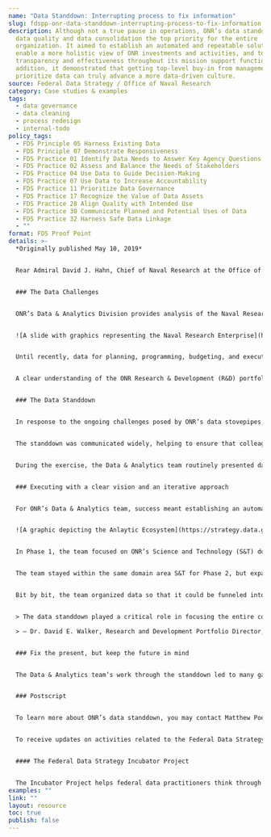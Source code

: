 ```yaml
---
name: "Data Standdown: Interrupting process to fix information"
slug: fdspp-onr-data-standdown-interrupting-process-to-fix-information
description: Although not a true pause in operations, ONR’s data standdown made
  data quality and data consolidation the top priority for the entire
  organization. It aimed to establish an automated and repeatable solution to
  enable a more holistic view of ONR investments and activities, and to increase
  transparency and effectiveness throughout its mission support functions. In
  addition, it demonstrated that getting top-level buy-in from management to
  prioritize data can truly advance a more data-driven culture.
source: Federal Data Strategy / Office of Naval Research
category: Case studies & examples
tags:
  - data governance
  - data cleaning
  - process redesign
  - internal-todo
policy_tags:
  - FDS Principle 05 Harness Existing Data
  - FDS Principle 07 Demonstrate Responsiveness
  - FDS Practice 01 Identify Data Needs to Answer Key Agency Questions
  - FDS Practice 02 Assess and Balance the Needs of Stakeholders
  - FDS Practice 04 Use Data to Guide Decision-Making
  - FDS Practice 07 Use Data to Increase Accountability
  - FDS Practice 11 Prioritize Data Governance
  - FDS Practice 17 Recognize the Value of Data Assets
  - FDS Practice 28 Align Quality with Intended Use
  - FDS Practice 30 Communicate Planned and Potential Uses of Data
  - FDS Practice 32 Harness Safe Data Linkage
  - ""
format: FDS Proof Point
details: >-
  *Originally published May 10, 2019*


  Rear Admiral David J. Hahn, Chief of Naval Research at the Office of Naval Research (ONR), called for ONR’s first-ever data standdown in May 2018. In military operations, a commander may halt all operations for a safety standdown to review and reinforce tactics, techniques, and procedures, and to reduce operational safety risks. Although not a true pause in operations, ONR’s data standdown made data quality and data consolidation the top priority for the entire organization. It aimed to establish an automated and repeatable solution to enable a more holistic view of ONR investments and activities, and to increase transparency and effectiveness throughout its mission support functions. In addition, it demonstrated that getting top-level buy-in from management to prioritize data can truly advance a more data-driven culture.


  ### The Data Challenges


  ONR’s Data & Analytics Division provides analysis of the Naval Research Enterprise (NRE) portfolio in order to enhance mission effectiveness for U.S. Naval Forces. ONR supports more than 4,000 personnel across 23 locations, with more than 1,000 partners.


  ![A slide with graphics representing the Naval Research Enterprise](https://strategy.data.gov/assets/img/posts/2019-05-10-image001.jpg "A slide with graphics representing the Naval Research Enterprise")


  Until recently, data for planning, programming, budgeting, and execution (PPBE) have been siloed. Information originating from these disparate systems and business processes were often inconsistent, with no easy way for users to conduct cross-functional analysis.


  A clear understanding of the ONR Research & Development (R&D) portfolio would require clean and connected data. But data fragmentation and inconsistency made it extremely difficult to establish a single view of the ONR R&D portfolio, not to mention track a research project through its entire lifecycle. Each data call was resource intensive, requiring multiple data sources throughout the command and considerable time to complete. Furthermore, there was no process in place to catalog results from data calls for reuse by others.


  ### The Data Standdown


  In response to the ongoing challenges posed by ONR’s data stovepipes, the Chief of Naval Research announced a 4-month data standdown from May to August 2018.


  The standdown was communicated widely, helping to ensure that colleagues from other offices would be ready to step in when the Data & Analytics team needed help understanding information. The standdown broadly elevated system interoperability issues and data concerns and gave the Data & Analytics team license to make changes to information systems and the business practices that interact with them.


  During the exercise, the Data & Analytics team routinely presented data to the entire command, highlighting inconsistencies and other issues that required a resolution from programmatic staff. For example, before the standdown, the same program had three different descriptions in three different systems, leading to confusion over documentation. The team presented this issue to the entire command and asked each program area to provide its own, authoritative description. The old program descriptions were deleted from all three systems, and the newly collected program descriptions were ratified as the official sources. The team created a standard operating procedure for reviewing, adding to, and archiving these program descriptions in a way that would maintain consistency across systems.


  ### Executing with a clear vision and an iterative approach


  For ONR’s Data & Analytics team, success meant establishing an automated and repeatable solution for generating an end-to-end picture of the ONR R&D portfolio over time. With such an ambitious vision as their North Star, the team had to be careful to make each phase of work an achievable quantity.


  ![A graphic depicting the Anlaytic Ecosystem](https://strategy.data.gov/assets/img/posts/2019-05-10-image002.jpg "A graphic depicting the Anlaytic Ecosystem")


  In Phase 1, the team focused on ONR’s Science and Technology (S&T) domain, assembling a five-year snapshot that would integrate departmental funding and individual research awards associated with the portfolio.


  The team stayed within the same domain area S&T for Phase 2, but expanded the type of data they worked with to include acquisition, records management, and performance-related data assets. Data & Analytics worked with the corresponding offices to determine what documents they could contribute to the R&D process, where those documents are stored, how to link those locations to a web search tool, and what indexing approaches would work best.


  Bit by bit, the team organized data so that it could be funneled into a web tool facilitating search and retrieval of research award related documents. The tool represented an important wrung on the ladder to an all-encompassing PPBE view, but it also served another important function - it allowed the team to share its work with a much larger group of stakeholders, who could then pitch in to help highlight inconsistencies and errors.


  > The data standdown played a critical role in focusing the entire command on the importance of clean and connected data to our R&D mission. Getting a better understanding of our data is critical to helping us achieve a holistic view of our portfolio. Modifying our business processes has enabled us to move toward a data-driven culture that supports ONR investments and priorities. \

  > — Dr. David E. Walker, Research and Development Portfolio Director, Office of Naval Research


  ### Fix the present, but keep the future in mind


  The Data & Analytics team’s work through the standdown led to many gains, large and small. The greatest value came from understanding the scope of complexity that unifying research data really entails. But the exercise also allowed the team to prioritize efforts going forward. It brought visibility to the data challenges facing ONR, and recruited employees from diverse parts of the enterprise to help execute the mission, thus helping a more data-driven culture flourish. Matt Poe, head of the Data & Analytics Division, noted that these are just interim results. He said, “We must apply the lessons we learn from the data standdown and the time we spend stitching together our stovepipe PPBES processes to the business process modeling and new electronic business solutions ONR plans to implement in future.”


  ### Postscript


  To learn more about ONR’s data standdown, you may contact Matthew Poe, the Director of the Data & Analytics Division or Dr. Ryan Zelnio, Chief Analytics Officer at ONR. Their email addresses are [Matthew.D.Poe@navy.mil](mailto:Matthew.D.Poe@navy.mil) and [Ryan.J.Zelnio@navy.mil](mailto:Ryan.J.Zelnio@navy.mil), respectively.


  To receive updates on activities related to the Federal Data Strategy, please [sign up for the newsletter](https://public.govdelivery.com/accounts/USGSA/subscribers/new?topic_id=USGSA_756).


  #### The Federal Data Strategy Incubator Project


  The Incubator Project helps federal data practitioners think through how to improve government services, enabling the public to get the most out of federal data. This Proof Point and others will highlight the many successes and challenges data innovators face every day, revealing valuable lessons learned to share with data practitioners throughout government.
examples: ""
link: ""
layout: resource
toc: true
publish: false
---
```

